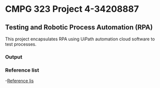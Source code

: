 # CMPG 323 Project 4-34208887

## Testing and Robotic Process Automation (RPA)

This project encapsulates RPA using UiPath automation cloud software to test processes.



### Output
### Reference list
-[Reference lis]( [CMPG-323-Overview](https://github.com/Anja34208887/CMPG-323-overview---34208887.git))
